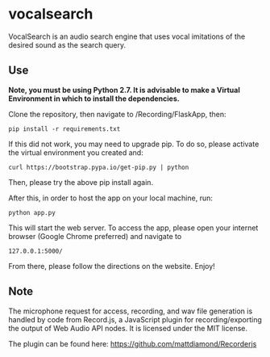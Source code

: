 # vocalsearch
VocalSearch is an audio search engine that uses vocal imitations of the desired sound as the search query.


## Use
**Note, you must be using Python 2.7. It is advisable to make a Virtual Environment in which to install the dependencies.**


Clone the repository, then navigate to /Recording/FlaskApp, then:
```
pip install -r requirements.txt
```
If this did not work, you may need to upgrade pip. To do so, please activate the virtual environment you created and:
```
curl https://bootstrap.pypa.io/get-pip.py | python
```
Then, please try the above pip install again.

After this, in order to host the app on your local machine, run: 
```
python app.py
```

This will start the web server. To access the app, please open your internet browser (Google Chrome preferred) and navigate to 
```
127.0.0.1:5000/
```
From there, please follow the directions on the website. Enjoy!

## Note 
The microphone request for access, recording, and wav file generation is handled by code from Record.js, a JavaScript plugin for recording/exporting the output of Web Audio API nodes. It is licensed under the MIT license.

The plugin can be found here: https://github.com/mattdiamond/Recorderjs
